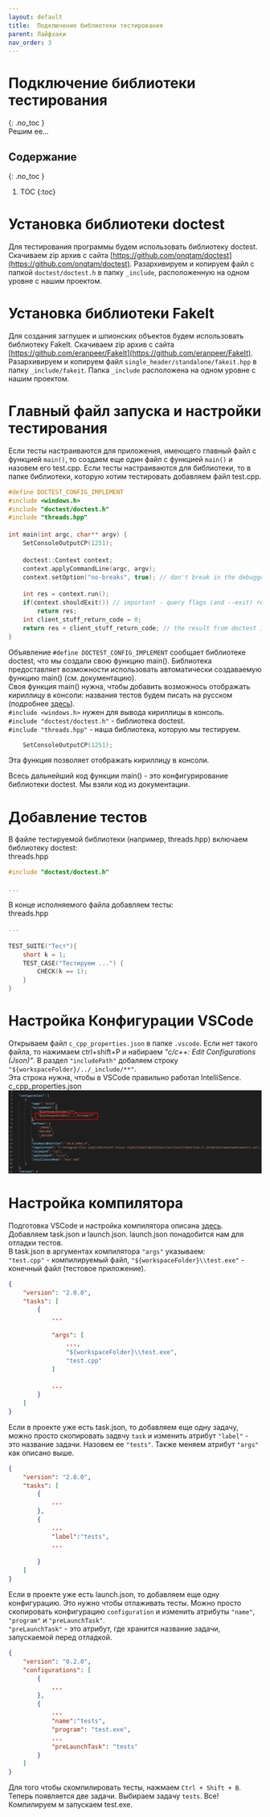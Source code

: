 ```yaml
---
layout: default
title:  Подключение библиотеки тестирования
parent: Лайфхаки
nav_order: 3
---
```

# Подключение библиотеки тестирования
{: .no_toc }    
Решим ее...  
## Содержание
{: .no_toc }  
1. TOC
{:toc}
# Установка библиотеки doctest
Для тестирования программы будем использовать библиотеку doctest. Скачиваем zip архив с сайта [https://github.com/onqtam/doctest](https://github.com/onqtam/doctest). Разархивируем и копируем файл с папкой ```doctest/doctest.h``` в папку ```_include```, расположенную на одном уровне с нашим проектом.  
# Установка библиотеки FakeIt
Для создания заглушек и шпионских объектов будем использовать библиотеку FakeIt. Скачиваем zip архив с сайта [https://github.com/eranpeer/FakeIt](https://github.com/eranpeer/FakeIt). Разархивируем и копируем файл ```single_header/standalone/fakeit.hpp``` в папку ```_include/fakeit```. Папка ```_include``` расположенa на одном уровне с нашим проектом. 

# Главный файл запуска и настройки тестирования
Если тесты настраиваются для приложения, имеющего главный файл с функцией  ```main()```, то создаем еще один файл с функцией ```main()``` и назовем его test.cpp.
Если тесты настраиваются для библиотеки, то в папке библиотеки, которую хотим тестировать добавляем файл test.cpp.
```c++
#define DOCTEST_CONFIG_IMPLEMENT
#include <windows.h>
#include "doctest/doctest.h"
#include "threads.hpp"

int main(int argc, char** argv) {
    SetConsoleOutputCP(1251);

    doctest::Context context;
    context.applyCommandLine(argc, argv);
    context.setOption("no-breaks", true); // don't break in the debugger when assertions fail

    int res = context.run(); 
    if(context.shouldExit()) // important - query flags (and --exit) rely on the user doing this
        return res;          
    int client_stuff_return_code = 0;   
    return res + client_stuff_return_code; // the result from doctest is propagated here as well
}
```
Объявление ```#define DOCTEST_CONFIG_IMPLEMENT``` сообщает библиотеке doctest, что мы создали свою функцию main(). Библиотека предоставляет возможности использовать автоматически создаваемую функцию main() (см. документацию).  
Своя функция main() нужна, чтобы добавить возможнось отображать кириллицу в консоли: названия тестов будем писать на русском (подробнее [здесь](./on_cyrillic.md)).  
```#include <windows.h>``` нужен для вывода кириллицы в консоль.  
```#include "doctest/doctest.h"``` - библиотека doctest.  
```#include "threads.hpp"``` - наша библиотека, которую мы тестируем.  
  
```c++
    SetConsoleOutputCP(1251);
```
Эта функция позволяет отображать кириллицу в консоли.  
  
Всесь дальнейший код функции main() - это конфигурирование библиотеки doctest. Мы взяли код из документации.

# Добавление тестов
В файле тестируемой библиотеки (например, threads.hpp) включаем библиотеку doctest:  
threads.hpp  
```c++
#include "doctest/doctest.h"

...
```
  
В конце исполняемого файла добавляем тесты:  
threads.hpp  
```c++
...

TEST_SUITE("Тест"){
    short k = 1;
    TEST_CASE("Тестируем ...") {
        CHECK(k == 1);
    }
}
```
  
# Настройка Конфигурации VSCode
Открываем файл ```c_cpp_properties.json``` в папке ```.vscode```. Если нет такого файла, то нажимаем ctrl+shift+P и набираем *"c/c++: Edit Configurations (Json)"*. В раздел ```"includePath"``` добаляем строку ```"${workspaceFolder}/../_include/**"```.  
Эта строка нужна, чтобы в VSCode правильно работал IntelliSence.  
c_cpp_properties.json  
![c_cpp_properties.json](../img/add_includePath.png)
# Настройка компилятора
Подготовка VSCode и настройка компилятора описана [здесь](./preparation.md).  
Добавляем task.json и launch.json. launch.json понадобится нам для отладки тестов.  
В task.json в аргументах компилятора ```"args"``` указываем:  
```"test.cpp"``` - компилируемый файл,
```"${workspaceFolder}\\test.exe"``` - конечный файл (тестовое приложение).
```json
{
    "version": "2.0.0",
    "tasks": [
        {
            ...

            "args": [
                ...,
                "${workspaceFolder}\\test.exe",
                "test.cpp"
            ]

            ...
        }
    ]
}
```
Если в проекте уже есть task.json, то добавляем еще одну задачу, можно просто скопировать задвчу ```task``` и изменить атрибут ```"label"``` - это название задачи. Назовем ее ```"tests"```. Также меняем атрибут ```"args"``` как описано выше.
```json
{
    "version": "2.0.0",
    "tasks": [
        {
            ...
        },
        {
            ...
            "label":"tests",
            ...

        }
    ]
}
```
Если в проекте уже есть launch.json, то добавляем еще одну конфигурацию. Это нужно чтобы отлаживать тесты. Можно просто скопировать  конфигурацию ```configuration``` и изменить атрибуты ```"name"```, ```"program"``` и ```"preLaunchTask"```.    
```"preLaunchTask"``` - это атрибут, где хранится название задачи, запускаемой перед отладкой.
```json
{
    "version": "0.2.0",
    "configurations": [
        {
            ...
        },
        {
            ...
            "name":"tests",
            "program": "test.exe",
            ...
            "preLaunchTask": "tests"
        }
    ]
}
```
Для того чтобы скомпилировать тесты, нажмаем ```Ctrl + Shift + B```. Теперь появляется две задачи. Выбираем задачу ```tests```. 
Все! Компилируем м запускаем test.exe.
